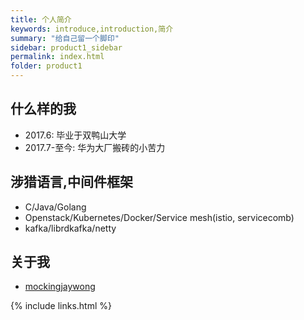 ```yaml
---
title: 个人简介
keywords: introduce,introduction,简介
summary: "给自己留一个脚印"
sidebar: product1_sidebar
permalink: index.html
folder: product1
---
```


## 什么样的我
* 2017.6: 毕业于双鸭山大学
* 2017.7-至今: 华为大厂搬砖的小苦力

## 涉猎语言,中间件框架
* C/Java/Golang
* Openstack/Kubernetes/Docker/Service mesh(istio, servicecomb)
* kafka/librdkafka/netty

## 关于我
* [mockingjaywong](https://github.com/mockingjaywong)

{% include links.html %}

